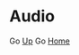
# **Audio**

Go [Up](https://github.com/ericlr1/Proyecto_1_Guerrilla-War/blob/gh-pages/Art.md#art)
Go [Home](https://github.com/ericlr1/Proyecto_1_Guerrilla-War/blob/gh-pages/Intro.md)

